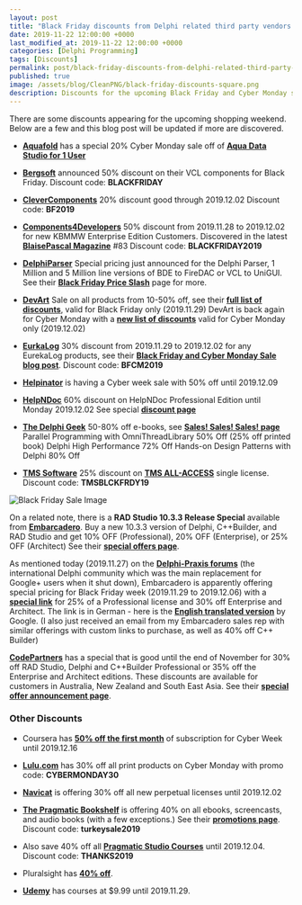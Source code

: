 ```yaml
---
layout: post
title: "Black Friday discounts from Delphi related third party vendors (2019)"
date: 2019-11-22 12:00:00 +0000
last_modified_at: 2019-11-22 12:00:00 +0000
categories: [Delphi Programming]
tags: [Discounts]
permalink: post/black-friday-discounts-from-delphi-related-third-party-vendors
published: true
image: /assets/blog/CleanPNG/black-friday-discounts-square.png
description: Discounts for the upcoming Black Friday and Cyber Monday shopping weekend for Delphi related tools and components.
---
```


There are some discounts appearing for the upcoming shopping weekend. Below are a few and this blog post will be updated if more are discovered.

-   [**Aquafold**](https://www.aquafold.com/) has a special 20% Cyber Monday sale off of [**Aqua Data Studio for 1 User**](https://store.aquafold.com/order/product/72207-A?dc=BlackFriday)
    
-   [**Bergsoft**](https://www.bergsoft.net/) announced 50% discount on their VCL components for Black Friday. Discount code: **BLACKFRIDAY**
    
-   [**CleverComponents**](https://www.clevercomponents.com/) 20% discount good through 2019.12.02 Discount code: **BF2019**
    
-   [**Components4Developers**](http://www.components4developers.com/) 50% discount from 2019.11.28 to 2019.12.02 for new KBMMW Enterprise Edition Customers. Discovered in the latest [**BlaisePascal Magazine**](https://www.blaisepascalmagazine.eu/) #83 Discount code: **BLACKFRIDAY2019**
    
-   [**DelphiParser**](https://delphiparser.com/) Special pricing just announced for the Delphi Parser, 1 Million and 5 Million line versions of BDE to FireDAC or VCL to UniGUI. See their [**Black Friday Price Slash**](https://delphiparser.com/2019/11/26/black-friday-price-slash/) page for more.
    
-   [**DevArt**](https://www.devart.com/) Sale on all products from 10-50% off, see their [**full list of discounts**](https://www.devart.com/blackfriday.html), valid for Black Friday only (2019.11.29) DevArt is back again for Cyber Monday with a [**new list of discounts**](https://www.devart.com/cybermonday.html) valid for Cyber Monday only (2019.12.02)
    
-   [**EurkaLog**](https://www.eurekalog.com/) 30% discount from 2019.11.29 to 2019.12.02 for any EurekaLog products, see their [**Black Friday and Cyber Monday Sale blog post**](https://eurekalog.blogspot.com/2019/11/black-friday-and-cyber-monday-sale-2019.html). Discount code: **BFCM2019**
    
-   [**Helpinator**](https://www.helpinator.com/) is having a Cyber week sale with 50% off until 2019.12.09
    
-   [**HelpNDoc**](https://www.helpndoc.com/) 60% discount on HelpNDoc Professional Edition until Monday 2019.12.02 See special [**discount page**](https://www.helpndoc.com/news-and-articles/2019-11-29-black-friday-2019-60-discount-on-helpndoc-till-monday-only/)
    
-   [**The Delphi Geek**](https://www.thedelphigeek.com/) 50-80% off e-books, see [**Sales! Sales! Sales! page**](https://www.thedelphigeek.com/2019/11/sales-sales-sales.html) Parallel Programming with OmniThreadLibrary 50% Off (25% off printed book) Delphi High Performance 72% Off Hands-on Design Patterns with Delphi 80% Off
    
-   [**TMS Software**](https://tmssoftware.com/) 25% discount on [**TMS ALL-ACCESS**](https://tmssoftware.com/site/tmsallaccess.asp) single license. Discount code: **TMSBLCKFRDY19**
    

![Black Friday Sale Image](/assets/blog/CleanPNG/black-friday-discounts.png)

On a related note, there is a **RAD Studio 10.3.3 Release Special** available from [**Embarcadero**](https://www.embarcadero.com/). Buy a new 10.3.3 version of Delphi, C++Builder, and RAD Studio and get 10% OFF (Professional), 20% OFF (Enterprise), or 25% OFF (Architect) See their [**special offers page**](https://www.embarcadero.com/radoffer).

As mentioned today (2019.11.27) on the [**Delphi-Praxis forums**](https://en.delphipraxis.net/topic/2019-30-and-35-discount-on-delphi/) (the international Delphi community which was the main replacement for Google+ users when it shut down), Embarcadero is apparently offering special pricing for Black Friday week (2019.11.29 to 2019.12.06) with a [**special link**](https://lp.embarcadero.com/blackweek2019de) for 25% of a Professional license and 30% off Enterprise and Architect. The link is in German - here is the [**English translated version**](https://translate.google.com/translate?sl=auto&tl=en&u=https%3A%2F%2Flp.embarcadero.com%2Fblackweek2019de) by Google. (I also just received an email from my Embarcadero sales rep with similar offerings with custom links to purchase, as well as 40% off C++ Builder)

[**CodePartners**](https://www.code-partners.com/) has a special that is good until the end of November for 30% off RAD Studio, Delphi and C++Builder Professional or 35% off the Enterprise and Architect editions. These discounts are available for customers in Australia, New Zealand and South East Asia. See their [**special offer announcement page**](https://www.code-partners.com/rad-studio-10-3-3-released-and-a-special-offer-to-celebrate/).

### **Other Discounts**

-   Coursera has [**50% off the first month**](https://www.coursera.org/promo/cybermonday2019) of subscription for Cyber Week until 2019.12.16
    
-   [**Lulu.com**](https://www.lulu.com/) has 30% off all print products on Cyber Monday with promo code: **CYBERMONDAY30**
    
-   [**Navicat**](https://www.navicat.com/) is offering 30% off all new perpetual licenses until 2019.12.02
    
-   [**The Pragmatic Bookshelf**](https://pragprog.com/) is offering 40% on all ebooks, screencasts, and audio books (with a few exceptions.) See their [**promotions page**](https://pragprog.com/promotions). Discount code: **turkeysale2019**
    
-   Also save 40% off all [**Pragmatic Studio Courses**](https://pragmaticstudio.com/) until 2019.12.04. Discount code: **THANKS2019**
    
-   Pluralsight has [**40% off**](https://www.pluralsight.com/offer/2019/bf-cm-40-off).
    
-   [**Udemy**](https://www.udemy.com/) has courses at $9.99 until 2019.11.29.
    
